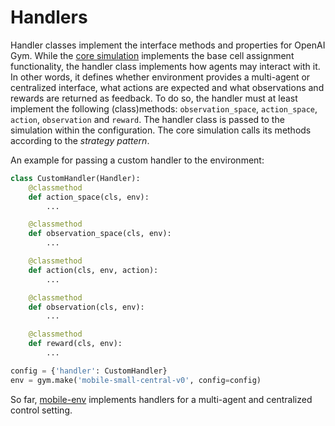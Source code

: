 # Handlers
Handler classes implement the interface methods and properties for OpenAI Gym. While the [core simulation](https://mobile-env.readthedocs.io/en/latest/modules/core.html) implements the base cell assignment functionality, the handler class implements how agents may interact with it. In other words, it defines whether environment provides a multi-agent or centralized interface, what actions are expected and what observations and rewards are returned as feedback. To do so, the handler must at least implement the following (class)methods: `observation_space`, `action_space`, `action`, `observation` and `reward`. The handler class is passed to the simulation within the configuration. The core simulation calls its methods according to the *strategy pattern*.


An example for passing a custom handler to the environment:
```python
class CustomHandler(Handler):
    @classmethod
    def action_space(cls, env):
        ...

    @classmethod
    def observation_space(cls, env):
        ...

    @classmethod
    def action(cls, env, action):
        ...

    @classmethod
    def observation(cls, env):
        ...

    @classmethod
    def reward(cls, env):
        ...

config = {'handler': CustomHandler}
env = gym.make('mobile-small-central-v0', config=config)
```

So far, [mobile-env](https://mobile-env.readthedocs.io/en/latest/index.html) implements handlers for a multi-agent and centralized control setting.